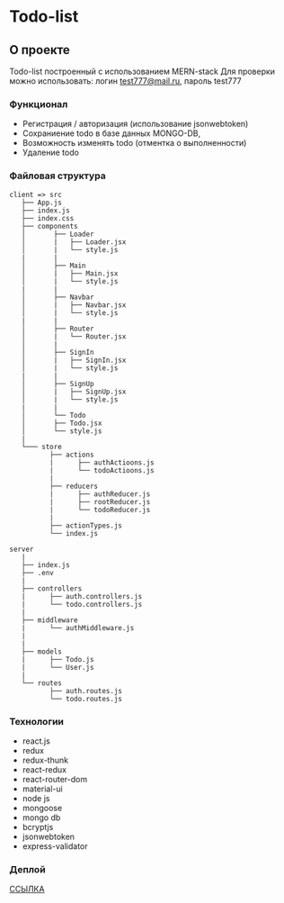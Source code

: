 # Todo-list

## О проекте

Todo-list построенный с использованием MERN-stack
Для проверки можно использовать: логин test777@mail.ru, пароль test777

### Функционал

- Регистрация / авторизация (использование jsonwebtoken)
- Сохраниение todo в базе данных MONGO-DB,
- Возможность изменять todo (отментка о выполненности)
- Удаление todo

### Файловая структура

```
client => src
   ├── App.js
   ├── index.js  
   ├── index.css 
   ├── components
   │       ├── Loader
   │       |   ├── Loader.jsx
   │       |   └── style.js
   |       |
   │       ├── Main
   │       |   ├── Main.jsx
   │       |   └── style.js
   |       |
   │       ├── Navbar
   │       |   ├── Navbar.jsx
   │       |   └── style.js
   |       |
   │       ├── Router
   │       |   └── Router.jsx
   │       |
   │       ├── SignIn
   │       |   ├── SignIn.jsx
   │       |   └── style.js
   |       |
   │       ├── SignUp
   │       |   ├── SignUp.jsx
   │       |   └── style.js
   |       |
   │       └── Todo
   │       ├── Todo.jsx
   │       └── style.js
   |
   └─── store
          ├── actions
          |      ├── authActioons.js
          |      └── todoActioons.js
          |
          ├── reducers
          |      ├── authReducer.js
          |      ├── rootReducer.js
          |      └── todoReducer.js
          |
          ├── actionTypes.js
          └── index.js
```

```
server
   |
   ├── index.js
   ├── .env
   |
   ├── controllers
   |      ├── auth.controllers.js
   |      └── todo.controllers.js
   |
   ├── middleware
   |      └── authMiddleware.js
   |
   |
   ├── models
   |      ├── Todo.js
   |      └── User.js
   |
   └── routes
          ├── auth.routes.js
          └── todo.routes.js
```

### Технологии

- react.js
- redux
- redux-thunk
- react-redux
- react-router-dom
- material-ui
- node js
- mongoose
- mongo db
- bcryptjs
- jsonwebtoken
- express-validator

### Деплой

[ССЫЛКА](https://mern-todo44.herokuapp.com)
